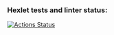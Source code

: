 ### Hexlet tests and linter status:
[![Actions Status](https://github.com/AlexanGG/php-project-45/workflows/hexlet-check/badge.svg)](https://github.com/AlexanGG/php-project-45/actions)